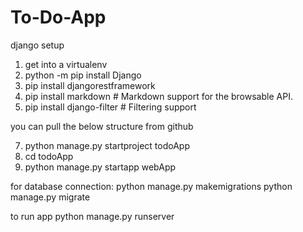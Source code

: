 # To-Do-App

django setup
1. get into a virtualenv
2. python -m pip install Django
3. pip install djangorestframework
4. pip install markdown       # Markdown support for the browsable API.
5. pip install django-filter  # Filtering support


you can pull the below structure from github

7. python manage.py startproject todoApp
8. cd todoApp
9. python manage.py startapp webApp


for database connection:
python manage.py makemigrations
python manage.py migrate

to run app python manage.py runserver

